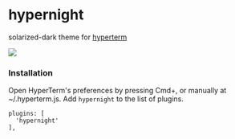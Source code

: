 # hypernight

solarized-dark theme for [hyperterm](https://hyperterm.org)

![](https://i.imgur.com/ynPSkVs.png)

### Installation

Open HyperTerm's preferences by pressing Cmd+, or manually at ~/.hyperterm.js. Add `hypernight` to the list of plugins.

```
plugins: [  
  'hypernight'  
],
```
